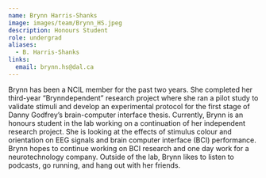 ```yaml
---
name: Brynn Harris-Shanks
image: images/team/Brynn_HS.jpeg
description: Honours Student
role: undergrad
aliases:
  - B. Harris-Shanks
links:
  email: brynn.hs@dal.ca
---
```


Brynn has been a NCIL member for the past two years. She completed her third-year “Brynndependent” research project where she ran a pilot study to validate stimuli and develop an experimental protocol for the first stage of Danny Godfrey’s brain-computer interface thesis. Currently, Brynn is an honours student in the lab working on a continuation of her independent research project. She is looking at the effects of stimulus colour and orientation on EEG signals and brain computer interface (BCI) performance. Brynn hopes to continue working on BCI research and one day work for a neurotechnology company. Outside of the lab, Brynn likes to listen to podcasts, go running, and hang out with her friends.